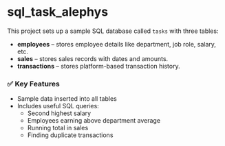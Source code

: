 # sql_task_alephys

This project sets up a sample SQL database called `tasks` with three tables:

- **employees** – stores employee details like department, job role, salary, etc.
- **sales** – stores sales records with dates and amounts.
- **transactions** – stores platform-based transaction history.

### ✅ Key Features

- Sample data inserted into all tables
- Includes useful SQL queries:
  - Second highest salary
  - Employees earning above department average
  - Running total in sales
  - Finding duplicate transactions
